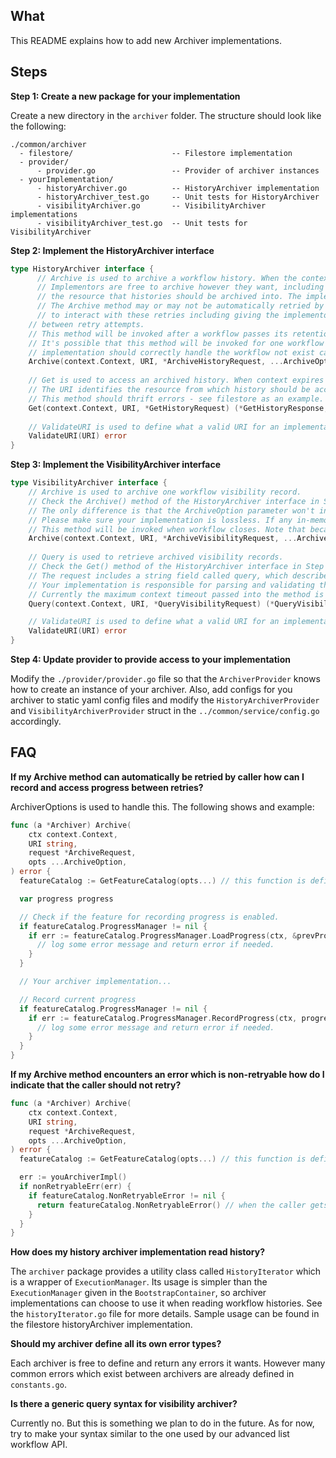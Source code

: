 ## What

This README explains how to add new Archiver implementations.

## Steps

**Step 1: Create a new package for your implementation**

Create a new directory in the `archiver` folder. The structure should look like the following:
```
./common/archiver
  - filestore/                      -- Filestore implementation 
  - provider/
      - provider.go                 -- Provider of archiver instances
  - yourImplementation/
      - historyArchiver.go          -- HistoryArchiver implementation
      - historyArchiver_test.go     -- Unit tests for HistoryArchiver
      - visibilityArchiver.go       -- VisibilityArchiver implementations
      - visibilityArchiver_test.go  -- Unit tests for VisibilityArchiver
```

**Step 2: Implement the HistoryArchiver interface**

```go
type HistoryArchiver interface {
	  // Archive is used to archive a workflow history. When the context expires the method should stop trying to archive.
	  // Implementors are free to archive however they want, including implementing retries of sub-operations. The URI defines
	  // the resource that histories should be archived into. The implementor gets to determine how to interpret the URI.
	  // The Archive method may or may not be automatically retried by the caller. The ArchiveOptions are used
	  // to interact with these retries including giving the implementor the ability to cancel retries and record progress
    // between retry attempts. 
    // This method will be invoked after a workflow passes its retention period.
    // It's possible that this method will be invoked for one workflow multiple times and potentially concurrently,
    // implementation should correctly handle the workflow not exist case and return nil error.
    Archive(context.Context, URI, *ArchiveHistoryRequest, ...ArchiveOption) error
    
    // Get is used to access an archived history. When context expires method should stop trying to fetch history.
    // The URI identifies the resource from which history should be accessed and it is up to the implementor to interpret this URI.
    // This method should thrift errors - see filestore as an example.
    Get(context.Context, URI, *GetHistoryRequest) (*GetHistoryResponse, error)
    
    // ValidateURI is used to define what a valid URI for an implementation is.
    ValidateURI(URI) error
}
```

**Step 3: Implement the VisibilityArchiver interface**

```go
type VisibilityArchiver interface {
    // Archive is used to archive one workflow visibility record. 
    // Check the Archive() method of the HistoryArchiver interface in Step 2 for parameters' meaning and requirements. 
    // The only difference is that the ArchiveOption parameter won't include an option for recording process. 
    // Please make sure your implementation is lossless. If any in-memory batching mechanism is used, then those batched records will be lost during server restarts. 
    // This method will be invoked when workflow closes. Note that because of conflict resolution, it is possible for a workflow to through the closing process multiple times, which means that this method can be invoked more than once after a workflow closes.
    Archive(context.Context, URI, *ArchiveVisibilityRequest, ...ArchiveOption) error
    
    // Query is used to retrieve archived visibility records. 
    // Check the Get() method of the HistoryArchiver interface in Step 2 for parameters' meaning and requirements.
    // The request includes a string field called query, which describes what kind of visibility records should be returned. For example, it can be some SQL-like syntax query string. 
    // Your implementation is responsible for parsing and validating the query, and also returning all visibility records that match the query. 
    // Currently the maximum context timeout passed into the method is 3 minutes, so it's ok if this method takes a long time to run.
    Query(context.Context, URI, *QueryVisibilityRequest) (*QueryVisibilityResponse, error)

    // ValidateURI is used to define what a valid URI for an implementation is.
    ValidateURI(URI) error
}
```

**Step 4: Update provider to provide access to your implementation**

Modify the `./provider/provider.go` file so that the `ArchiverProvider` knows how to create an instance of your archiver. 
Also, add configs for you archiver to static yaml config files and modify the `HistoryArchiverProvider` 
and `VisibilityArchiverProvider` struct in the `../common/service/config.go` accordingly.


## FAQ
**If my Archive method can automatically be retried by caller how can I record and access progress between retries?**

ArchiverOptions is used to handle this. The following shows and example: 
```go
func (a *Archiver) Archive(
	ctx context.Context,
	URI string,
	request *ArchiveRequest,
	opts ...ArchiveOption,
) error {
  featureCatalog := GetFeatureCatalog(opts...) // this function is defined in options.go

  var progress progress

  // Check if the feature for recording progress is enabled.
  if featureCatalog.ProgressManager != nil {
    if err := featureCatalog.ProgressManager.LoadProgress(ctx, &prevProgress); err != nil {
      // log some error message and return error if needed.
    }
  }

  // Your archiver implementation...

  // Record current progress
  if featureCatalog.ProgressManager != nil {
    if err := featureCatalog.ProgressManager.RecordProgress(ctx, progress); err != nil {
      // log some error message and return error if needed. 
    }
  }
}
```

**If my Archive method encounters an error which is non-retryable how do I indicate that the caller should not retry?**

```go
func (a *Archiver) Archive(
	ctx context.Context,
	URI string,
	request *ArchiveRequest,
	opts ...ArchiveOption,
) error {
  featureCatalog := GetFeatureCatalog(opts...) // this function is defined in options.go

  err := youArchiverImpl()
  if nonRetryableErr(err) {
    if featureCatalog.NonRetryableError != nil {
	  return featureCatalog.NonRetryableError() // when the caller gets this error type back it will not retry anymore.
    }
  }
}
```

**How does my history archiver implementation read history?**

The `archiver` package provides a utility class called `HistoryIterator` which is a wrapper of `ExecutionManager`. 
Its usage is simpler than the `ExecutionManager` given in the `BootstrapContainer`, 
so archiver implementations can choose to use it when reading workflow histories. 
See the `historyIterator.go` file for more details. 
Sample usage can be found in the filestore historyArchiver implementation.

**Should my archiver define all its own error types?**

Each archiver is free to define and return any errors it wants. However many common errors which
exist between archivers are already defined in `constants.go`.

**Is there a generic query syntax for visibility archiver?**

Currently no. But this is something we plan to do in the future. As for now, try to make your syntax similar to the one used by our advanced list workflow API.
